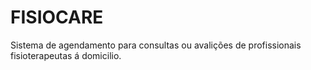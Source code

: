 # FISIOCARE
Sistema de agendamento para consultas ou avalições de profissionais fisioterapeutas á domicilio.
